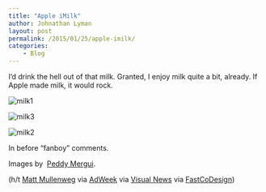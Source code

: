 ```yaml
---
title: "Apple iMilk"
author: Johnathan Lyman
layout: post
permalink: /2015/01/25/apple-imilk/
categories:
    - Blog
---
```


I’d drink the hell out of that milk. Granted, I enjoy milk quite a bit, already. If Apple made milk, it would rock.

![milk1](https://i0.wp.com/johnathanlyman.com/wp-content/uploads/2015/01/milk1.png?resize=700%2C500)

![milk3](https://i0.wp.com/johnathanlyman.com/wp-content/uploads/2015/01/milk3.png?resize=700%2C500)

![milk2](https://i1.wp.com/johnathanlyman.com/wp-content/uploads/2015/01/milk2.png?resize=700%2C500)

In before “fanboy” comments.

Images&nbsp;by&nbsp; [Peddy Mergui](http://www.peddymergui.com/).

(h/t [Matt Mullenweg](http://ma.tt/2015/01/if-apple-made-milk/) via [AdWeek](http://www.adweek.com/adfreak/if-apple-made-milk-and-other-super-cool-imaginary-product-packaging-162398) via [Visual News](http://www.visualnews.com/2015/01/13/fashionable-brands-showed-grocery-store/)&nbsp;via [FastCoDesign](http://www.fastcodesign.com/3040466/what-if-nike-sold-oranges-and-apple-sold-imilk?partner=rss#3))

